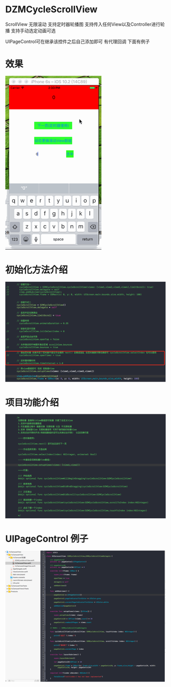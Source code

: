 # DZMCycleScrollView
ScrollView 无限滚动 支持定时器轮播图 支持传入任何View以及Controller进行轮播 支持手动选定动画可选  

UIPageControl可在继承该控件之后自己添加即可 有代理回调 下面有例子

# 效果
![CarouselView in action](icon0.gif)

# 初始化方法介绍
![CarouselView in action](icon1.png)

# 项目功能介绍
![CarouselView in action](icon2.png)

# UIPageControl 例子
![CarouselView in action](icon3.png)
